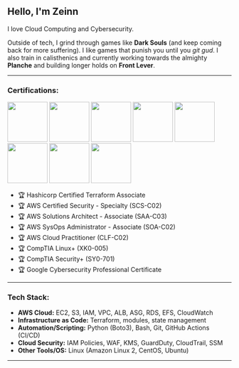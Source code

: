 ## Hello, I'm Zeinn

I love Cloud Computing and Cybersecurity. 

Outside of tech, I grind through games like **Dark Souls** (and keep coming back for more suffering). I like games that punish you until you *git gud*. I also train in calisthenics and currently working towards the almighty **Planche** and building longer holds on **Front Lever**.  

---

### Certifications:
<p align="left">
  <img src="https://images.credly.com/images/0dc62494-dc94-469a-83af-e35309f27356/blob" width="90" />
  <img src="https://images.credly.com/images/53acdae5-d69f-4dda-b650-d02ed7a50dd7/image.png" width="90" />
  <img src="https://images.credly.com/images/0e284c3f-5164-4b21-8660-0d84737941bc/image.png" width="90" />
  <img src="https://images.credly.com/images/f0d3fbb9-bfa7-4017-9989-7bde8eaf42b1/image.png" width="90" />
  <img src="https://images.credly.com/images/00634f82-b07f-4bbd-a6bb-53de397fc3a6/image.png" width="90" />
  <img src="https://images.credly.com/images/c8ba8fa6-ab8b-4df7-879f-4ae7b98b2765/blob" width="90" />
  <img src="https://images.credly.com/images/80d8a06a-c384-42bf-ad36-db81bce5adce/blob" width="90" />
  <img src="https://images.credly.com/images/0bf0f2da-a699-4c82-82e2-56dcf1f2e1c7/image.png" width="90" />
</p>


- 🏆 Hashicorp Certified Terraform Associate
- 🏆 AWS Certified Security - Specialty (SCS-C02)
- 🏆 AWS Solutions Architect - Associate (SAA-C03)
- 🏆 AWS SysOps Administrator - Associate (SOA-C02) 
- 🏆 AWS Cloud Practitioner (CLF-C02)  
- 🏆 CompTIA Linux+ (XK0-005)  
- 🏆 CompTIA Security+ (SY0-701)  
- 🏆 Google Cybersecurity Professional Certificate

---

### Tech Stack:
- **AWS Cloud:** EC2, S3, IAM, VPC, ALB, ASG, RDS, EFS, CloudWatch
- **Infrastructure as Code:** Terraform, modules, state management 
- **Automation/Scripting:** Python (Boto3), Bash, Git, GitHub Actions (CI/CD)
- **Cloud Security:** IAM Policies, WAF, KMS, GuardDuty, CloudTrail, SSM
- **Other Tools/OS:** Linux (Amazon Linux 2, CentOS, Ubuntu)

---




<!--
**z31nnx/z31nnx** is a ✨ _special_ ✨ repository because its `README.md` (this file) appears on your GitHub profile.

Here are some ideas to get you started:

- 🔭 I’m currently working on ...
- 🌱 I’m currently learning ...
- 👯 I’m looking to collaborate on ...
- 🤔 I’m looking for help with ...
- 💬 Ask me about ...
- 📫 How to reach me: ...
- 😄 Pronouns: ...
- ⚡ Fun fact: ...
-->
